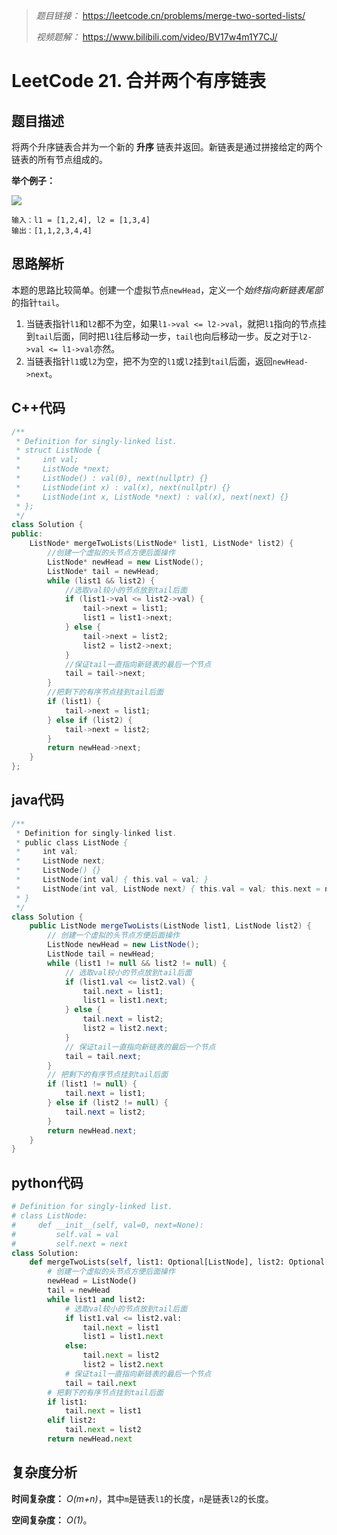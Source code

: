 > *题目链接：* https://leetcode.cn/problems/merge-two-sorted-lists/
>
>*视频题解：* https://www.bilibili.com/video/BV17w4m1Y7CJ/

# LeetCode 21. 合并两个有序链表

## 题目描述

将两个升序链表合并为一个新的 **升序** 链表并返回。新链表是通过拼接给定的两个链表的所有节点组成的。

**举个例子：**

![](https://gitee.com/ldtech007/picture/raw/master/pic/lc-0021-01.png)

```
输入：l1 = [1,2,4], l2 = [1,3,4]
输出：[1,1,2,3,4,4]
```

## 思路解析

本题的思路比较简单。创建一个虚拟节点`newHead`，定义一个*始终指向新链表尾部*的指针`tail`。

1. 当链表指针`l1`和`l2`都不为空，如果`l1->val <= l2->val`，就把`l1`指向的节点挂到`tail`后面，同时把`l1`往后移动一步，`tail`也向后移动一步。反之对于`l2->val <= l1->val`亦然。
2. 当链表指针`l1`或`l2`为空，把不为空的`l1`或`l2`挂到`tail`后面，返回`newHead->next`。

## C++代码

```cpp
/**
 * Definition for singly-linked list.
 * struct ListNode {
 *     int val;
 *     ListNode *next;
 *     ListNode() : val(0), next(nullptr) {}
 *     ListNode(int x) : val(x), next(nullptr) {}
 *     ListNode(int x, ListNode *next) : val(x), next(next) {}
 * };
 */
class Solution {
public:
    ListNode* mergeTwoLists(ListNode* list1, ListNode* list2) {
        //创建一个虚拟的头节点方便后面操作
        ListNode* newHead = new ListNode();
        ListNode* tail = newHead;
        while (list1 && list2) {
            //选取val较小的节点放到tail后面
            if (list1->val <= list2->val) {
                tail->next = list1;
                list1 = list1->next;
            } else {
                tail->next = list2;
                list2 = list2->next;
            }
            //保证tail一直指向新链表的最后一个节点
            tail = tail->next;
        }
        //把剩下的有序节点挂到tail后面
        if (list1) {
            tail->next = list1;
        } else if (list2) {
            tail->next = list2;
        }
        return newHead->next;
    }
};
```

## java代码

```java
/**
 * Definition for singly-linked list.
 * public class ListNode {
 *     int val;
 *     ListNode next;
 *     ListNode() {}
 *     ListNode(int val) { this.val = val; }
 *     ListNode(int val, ListNode next) { this.val = val; this.next = next; }
 * }
 */
class Solution {
    public ListNode mergeTwoLists(ListNode list1, ListNode list2) {
        // 创建一个虚拟的头节点方便后面操作
        ListNode newHead = new ListNode();
        ListNode tail = newHead;
        while (list1 != null && list2 != null) {
            // 选取val较小的节点放到tail后面
            if (list1.val <= list2.val) {
                tail.next = list1;
                list1 = list1.next;
            } else {
                tail.next = list2;
                list2 = list2.next;
            }
            // 保证tail一直指向新链表的最后一个节点
            tail = tail.next;
        }
        // 把剩下的有序节点挂到tail后面
        if (list1 != null) {
            tail.next = list1;
        } else if (list2 != null) {
            tail.next = list2;
        }
        return newHead.next;
    }
}
```

## python代码

```python
# Definition for singly-linked list.
# class ListNode:
#     def __init__(self, val=0, next=None):
#         self.val = val
#         self.next = next
class Solution:
    def mergeTwoLists(self, list1: Optional[ListNode], list2: Optional[ListNode]) -> Optional[ListNode]:
        # 创建一个虚拟的头节点方便后面操作
        newHead = ListNode()
        tail = newHead
        while list1 and list2:
            # 选取val较小的节点放到tail后面
            if list1.val <= list2.val:
                tail.next = list1
                list1 = list1.next
            else:
                tail.next = list2
                list2 = list2.next
            # 保证tail一直指向新链表的最后一个节点
            tail = tail.next
        # 把剩下的有序节点挂到tail后面
        if list1:
            tail.next = list1
        elif list2:
            tail.next = list2
        return newHead.next
```

## 复杂度分析

**时间复杂度：** *O(m+n)*，其中`m`是链表`l1`的长度，`n`是链表`l2`的长度。

**空间复杂度：** *O(1)*。
